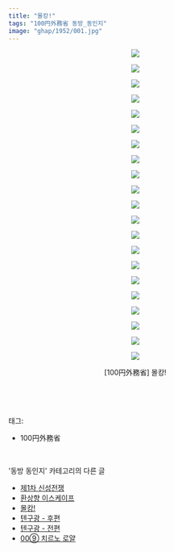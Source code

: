 ```yaml
---
title: "몰캉!"
tags: "100円外務省 동방_동인지"
image: "ghap/1952/001.jpg"
---
```

<div class="article">
<p style="text-align: center; clear: none; float: none;"><img src="{{ site.nasurl }}/ghap/1952/001.jpg"/></p>
<p style="text-align: center; clear: none; float: none;"><img src="{{ site.nasurl }}/ghap/1952/002.jpg"/></p>
<p style="text-align: center; clear: none; float: none;"><img src="{{ site.nasurl }}/ghap/1952/003.jpg"/></p>
<p style="text-align: center; clear: none; float: none;"><img src="{{ site.nasurl }}/ghap/1952/004.jpg"/></p>
<p style="text-align: center; clear: none; float: none;"><img src="{{ site.nasurl }}/ghap/1952/005.jpg"/></p>
<p style="text-align: center; clear: none; float: none;"><img src="{{ site.nasurl }}/ghap/1952/006.jpg"/></p>
<p style="text-align: center; clear: none; float: none;"><img src="{{ site.nasurl }}/ghap/1952/007.jpg"/></p>
<p style="text-align: center; clear: none; float: none;"><img src="{{ site.nasurl }}/ghap/1952/008.jpg"/></p>
<p style="text-align: center; clear: none; float: none;"><img src="{{ site.nasurl }}/ghap/1952/009.jpg"/></p>
<p style="text-align: center; clear: none; float: none;"><img src="{{ site.nasurl }}/ghap/1952/010.jpg"/></p>
<p style="text-align: center; clear: none; float: none;"><img src="{{ site.nasurl }}/ghap/1952/011.jpg"/></p>
<p style="text-align: center; clear: none; float: none;"><img src="{{ site.nasurl }}/ghap/1952/012.jpg"/></p>
<p style="text-align: center; clear: none; float: none;"><img src="{{ site.nasurl }}/ghap/1952/013.jpg"/></p>
<p style="text-align: center; clear: none; float: none;"><img src="{{ site.nasurl }}/ghap/1952/014.jpg"/></p>
<p style="text-align: center; clear: none; float: none;"><img src="{{ site.nasurl }}/ghap/1952/015.jpg"/></p>
<p style="text-align: center; clear: none; float: none;"><img src="{{ site.nasurl }}/ghap/1952/016.jpg"/></p>
<p style="text-align: center; clear: none; float: none;"><img src="{{ site.nasurl }}/ghap/1952/017.jpg"/></p>
<p style="text-align: center; clear: none; float: none;"><img src="{{ site.nasurl }}/ghap/1952/018.jpg"/></p>
<p style="text-align: center; clear: none; float: none;"><img src="{{ site.nasurl }}/ghap/1952/019.jpg"/></p>
<p style="text-align: center; clear: none; float: none;"><img src="{{ site.nasurl }}/ghap/1952/020.jpg"/></p>
<p style="text-align: center; clear: none; float: none;"><img src="{{ site.nasurl }}/ghap/1952/021.jpg"/></p>
<p style="text-align: center; clear: none; float: none;">[100円外務省] 몰캉!</p>
<p><br/></p>
</div><br/>
<div class="tagTrail">
<p>태그: </p>
<ul>
<li>100円外務省</li>
</ul>
</div><br/>
<div class="another">
<p>'동방 동인지' 카테고리의 다른 글</p>
<ul>
<li><a href="/2016-09-01-ghap_1954">제1차 신성전쟁</a></li>
<li><a href="/2016-09-01-ghap_1953">환상향 이스케이프</a></li>
<li><a href="/2016-09-01-ghap_1952">몰캉!</a></li>
<li><a href="/2016-09-01-ghap_1951">텐구광 - 후편</a></li>
<li><a href="/2016-09-01-ghap_1950">텐구광 - 전편</a></li>
<li><a href="/2016-08-31-ghap_1948">00⑨ 치르노 로얄</a></li>
</ul>
</div><br/>
<div class="cb_module cb_fluid">
<div class="cb_wrt cb_profile">
</div><!-- commentList close -->
</div><br/>
